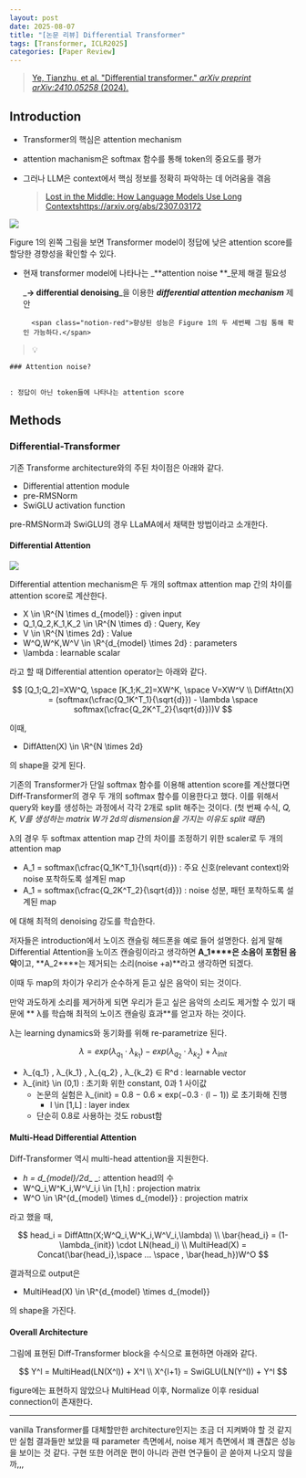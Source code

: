 ```yaml
---
layout: post
date: 2025-08-07
title: "[논문 리뷰] Differential Transformer"
tags: [Transformer, ICLR2025]
categories: [Paper Review]
---
```


> [Ye, Tianzhu, et al. "Differential transformer." ](https://arxiv.org/abs/2410.05258)[_arXiv preprint arXiv:2410.05258_](https://arxiv.org/abs/2410.05258)[ (2024).](https://arxiv.org/abs/2410.05258)



## Introduction

- Transformer의 핵심은 attention mechanism
- attention machanism은 softmax 함수를 통해 token의 중요도를 평가
- 그러나 LLM은 context에서 핵심 정보를 정확히 파악하는 데 어려움을 겪음

	> [Lost in the Middle: How Language Models Use Long Contextshttps://arxiv.org/abs/2307.03172](https://arxiv.org/abs/2307.03172)


![](https://prod-files-secure.s3.us-west-2.amazonaws.com/542b861c-36a8-4051-84e5-8804b6728dba/9083ea56-691a-4752-ae26-47f403431ac8/image.png?X-Amz-Algorithm=AWS4-HMAC-SHA256&X-Amz-Content-Sha256=UNSIGNED-PAYLOAD&X-Amz-Credential=ASIAZI2LB466WQSB4DJP%2F20250915%2Fus-west-2%2Fs3%2Faws4_request&X-Amz-Date=20250915T190107Z&X-Amz-Expires=3600&X-Amz-Security-Token=IQoJb3JpZ2luX2VjEAMaCXVzLXdlc3QtMiJIMEYCIQCJj9GFIGtrFR0t0FuwsNSRnZpBWbkXBkyR9YQrh9wxXQIhAMu8T5wXuqQ99tN9FubnrpsMKBOogAGEFDNJIyoTBpM4Kv8DCHwQABoMNjM3NDIzMTgzODA1IgzKT3xoMTHdGpBU2E8q3ANMWetORx4zO1J6H4EOjCaDVvEfJ4ZWDYRFAVW9nRxItA%2BWYFZCgaFWN1sMQPuPBZziqopw7Bpp0aQrkrN%2FDPP8E5ayxFwQaDv%2Bgd111xh0ON74C5UzKocM%2F2Y7rRuKV5cNSAGyBC9Mew9Ud9PTUBndD5RIhlbN5mg%2FSwg0s1%2FBwa4zKfF6yfKlPAZt0rFXDW%2F3TnRgOz0VsItHrYLK0AVz%2BlYhBmZTHFQjpRpwTGvulWORQ%2F8AsDpsMUdOGYNt4qnDgIS7RrFk3eOHpd%2FGvVbvgdmSgc6%2Fhif3F%2B2Hr9Z1qJxfCAHBnNVzTXGhHpOgrHXEnGHCjM%2FEous6Iy9zDlbkvGF9WYeJhZbotvMkDfUj52rVszmWHe9%2FH4T0XwJrBPZGugPtvG5qEhd%2BBdenvdQrSa1qGZyO0mb8I7mmsN3oQSkUvwYvV0i9CkX%2FFaCCSvUdN5yqm7y0LIrXfFuesKOK7BRuxvmyXcibfEVHP5QvyeuHcsVS8rbDskHhvvSijuGl%2BrXjXr6F7zNUE%2FwAWHkwyzHei%2FqdtDVuop3vPhFnnbhoe2WyKD%2BwwIiQoAy4p4VNT19PIT9%2Fa7XxAkOWLj5Vr%2FdEts0RFHogz4FYgGm6SUY6n2LzMEt6GS1eKjCsu6HGBjqkAfvy%2B1uaIiLLF4kbAfb2tvDlaVN%2Fp88yZT7XCEPC4CMgYZe%2BqtVy%2BebxUSuBFe8qe1NaufrOcCgkvVBt4FdxzAiH4y%2BSwXZD%2BnxqplY0W%2BLM7C87RH6Lgti%2BdzOwq4j2xLBNN6erFCsBAX%2FkblLpnYq5ZklOyv%2B%2Fs1pXYLCN1QCwv7ZLxPgGJUSRpft8vgh7l4y%2BftfjzHvkVDjSUZnmzl10iF8%2F&X-Amz-Signature=c44224e9463fd00edc6c9d466a6bb369b570d37bda35634e563b34092b786fca&X-Amz-SignedHeaders=host&x-amz-checksum-mode=ENABLED&x-id=GetObject)


Figure 1의 왼쪽 그림을 보면 Transformer model이 정답에 낮은 attention score를 할당한 경향성을 확인할 수 있다.

- 현재 transformer model에 나타나는 _**attention noise **_문제 해결 필요성

	_**→ differential denoising**_을 이용한 _**differential attention mechanism**_ 제안


		<span class="notion-red">향상된 성능은 Figure 1의 두 세번째 그림 통해 확인 가능하다.</span>


> 💡 


	### Attention noise?


	: 정답이 아닌 token들에 나타나는 attention score



## Methods



### Differential-Transformer


기존 Transforme architecture와의 주된 차이점은 아래와 같다.

- Differential attention module
- pre-RMSNorm
- SwiGLU activation function

pre-RMSNorm과 SwiGLU의 경우 LLaMA에서 채택한 방법이라고 소개한다.



#### Differential Attention


![](https://prod-files-secure.s3.us-west-2.amazonaws.com/542b861c-36a8-4051-84e5-8804b6728dba/116d70b2-1963-4810-9167-f4c7d8a06e8f/image.png?X-Amz-Algorithm=AWS4-HMAC-SHA256&X-Amz-Content-Sha256=UNSIGNED-PAYLOAD&X-Amz-Credential=ASIAZI2LB466WQSB4DJP%2F20250915%2Fus-west-2%2Fs3%2Faws4_request&X-Amz-Date=20250915T190107Z&X-Amz-Expires=3600&X-Amz-Security-Token=IQoJb3JpZ2luX2VjEAMaCXVzLXdlc3QtMiJIMEYCIQCJj9GFIGtrFR0t0FuwsNSRnZpBWbkXBkyR9YQrh9wxXQIhAMu8T5wXuqQ99tN9FubnrpsMKBOogAGEFDNJIyoTBpM4Kv8DCHwQABoMNjM3NDIzMTgzODA1IgzKT3xoMTHdGpBU2E8q3ANMWetORx4zO1J6H4EOjCaDVvEfJ4ZWDYRFAVW9nRxItA%2BWYFZCgaFWN1sMQPuPBZziqopw7Bpp0aQrkrN%2FDPP8E5ayxFwQaDv%2Bgd111xh0ON74C5UzKocM%2F2Y7rRuKV5cNSAGyBC9Mew9Ud9PTUBndD5RIhlbN5mg%2FSwg0s1%2FBwa4zKfF6yfKlPAZt0rFXDW%2F3TnRgOz0VsItHrYLK0AVz%2BlYhBmZTHFQjpRpwTGvulWORQ%2F8AsDpsMUdOGYNt4qnDgIS7RrFk3eOHpd%2FGvVbvgdmSgc6%2Fhif3F%2B2Hr9Z1qJxfCAHBnNVzTXGhHpOgrHXEnGHCjM%2FEous6Iy9zDlbkvGF9WYeJhZbotvMkDfUj52rVszmWHe9%2FH4T0XwJrBPZGugPtvG5qEhd%2BBdenvdQrSa1qGZyO0mb8I7mmsN3oQSkUvwYvV0i9CkX%2FFaCCSvUdN5yqm7y0LIrXfFuesKOK7BRuxvmyXcibfEVHP5QvyeuHcsVS8rbDskHhvvSijuGl%2BrXjXr6F7zNUE%2FwAWHkwyzHei%2FqdtDVuop3vPhFnnbhoe2WyKD%2BwwIiQoAy4p4VNT19PIT9%2Fa7XxAkOWLj5Vr%2FdEts0RFHogz4FYgGm6SUY6n2LzMEt6GS1eKjCsu6HGBjqkAfvy%2B1uaIiLLF4kbAfb2tvDlaVN%2Fp88yZT7XCEPC4CMgYZe%2BqtVy%2BebxUSuBFe8qe1NaufrOcCgkvVBt4FdxzAiH4y%2BSwXZD%2BnxqplY0W%2BLM7C87RH6Lgti%2BdzOwq4j2xLBNN6erFCsBAX%2FkblLpnYq5ZklOyv%2B%2Fs1pXYLCN1QCwv7ZLxPgGJUSRpft8vgh7l4y%2BftfjzHvkVDjSUZnmzl10iF8%2F&X-Amz-Signature=7f5f2883c42e16d4bc8bca546cf0ecb417c5a42432f289694ffb0c63f1fb3318&X-Amz-SignedHeaders=host&x-amz-checksum-mode=ENABLED&x-id=GetObject)


Differential attention mechanism은 두 개의 softmax attention map 간의 차이를 attention score로 계산한다.

- X \in \R^{N \times d\_{model}} : given input
- Q\_1,Q\_2,K\_1,K\_2 \in \R^{N \times d} : Query, Key
- V \in \R^{N \times 2d} : Value
- W^Q,W^K,W^V \in \R^{d\_{model} \times 2d} : parameters
- \lambda : learnable scalar

라고 할 때 Differential attention operator는 아래와 같다.


$$
[Q_1;Q_2]=XW^Q, \space [K_1;K_2]=XW^K, \space V=XW^V \\
DiffAttn(X) = (softmax(\cfrac{Q_1K^T_1}{\sqrt{d}}) - \lambda \space softmax(\cfrac{Q_2K^T_2}{\sqrt{d}}))V
$$


이때,

- DiffAtten(X) \in \R^{N \times 2d}

의 shape을 갖게 된다.


기존의 Transformer가 단일 softmax 함수를 이용해 attention score를 계산했다면 Diff-Transformer의 경우 두 개의 softmax 함수를 이용한다고 했다. 이를 위해서 query와 key를 생성하는 과정에서 각각 2개로 split 해주는 것이다. <span class="notion-red">(첫 번째 수식, </span><span class="notion-red">_Q, K, V를 생성하는 matrix W가 2d의 dismension을 가지는 이유도 split 때문_</span><span class="notion-red">)</span>


 λ의 경우 두 softmax attention map 간의 차이를 조정하기 위한 scaler로 두 개의 attention map

- A\_1 = softmax(\cfrac{Q\_1K^T\_1}{\sqrt{d}}) : 주요 신호(relevant context)와 noise 포착하도록 설계된 map
- A\_1 = softmax(\cfrac{Q\_2K^T\_2}{\sqrt{d}}) : noise 성분, 패턴 포착하도록 설계된 map 

에 대해 최적의 denoising 강도를 학습한다.


저자들은 introduction에서 노이즈 캔슬링 헤드폰을 예로 들어 설명한다. 쉽게 말해 Differential Attention을 노이즈 캔슬링이라고 생각하면 **A\_1****은 소음이 포함된 음악**이고, **A\_2****는 제거되는 소리(noise +a)**라고 생각하면 되겠다. 


이때 두 map의 차이가 우리가 순수하게 듣고 싶은 음악이 되는 것이다. 


만약 과도하게 소리를 제거하게 되면 우리가 듣고 싶은 음악의 소리도 제거할 수 있기 때문에 ** λ를 학습해 최적의 노이즈 캔슬링 효과**를 얻고자 하는 것이다.


λ는 learning dynamics와 동기화를 위해 re-parametrize 된다.


$$
\lambda = exp(\lambda_{q_1} \cdot \lambda_{k_1}) - exp(\lambda_{q_2} \cdot \lambda_{k_2}) + \lambda_{init}
$$

- λ\_{q\_1} , λ\_{k\_1} , λ\_{q\_2} , λ\_{k\_2} ∈ R^d : learnable vector
- λ\_{init} \in (0,1) : 초기화 위한 constant, 0과 1 사이값
	- 논문의 실험은 λ\_{init} = 0.8 − 0.6 × exp(−0.3 · (l − 1)) 로 초기화해 진행
		- l \in [1,L] : layer index
	- 단순히 0.8로 사용하는 것도 robust함


#### **Multi-Head Differential Attention**


Diff-Transformer 역시 multi-head attention을 지원한다.

- _h = d\_{model}/2d__ _: attention head의 수
- W^Q\_i,W^K\_i,W^V\_i,i \in [1,h] : projection matrix
- W^O \in \R^{d\_{model} \times d\_{model}} : projection matrix

라고 했을 때,


$$
head_i = DiffAttn(X;W^Q_i,W^K_i,W^V_i,\lambda) \\
\bar{head_i} = (1-\lambda_{init}) \cdot LN(head_i) \\
MultiHead(X) = Concat(\bar{head_i},\space ... \space , \bar{head_h})W^O
$$


결과적으로 output은

- MultiHead(X) \in \R^{d\_{model} \times d\_{model}}

의 shape을 가진다.



#### Overall Architecture


그림에 표현된 Diff-Transformer block을 수식으로 표현하면 아래와 같다.


$$
Y^l = MultiHead(LN(X^l)) + X^l \\
X^{l+1} = SwiGLU(LN(Y^l)) + Y^l
$$


figure에는 표현하지 않았으나 MultiHead 이후, Normalize 이후 residual connection이 존재한다.


---


vanilla Transformer를 대체할만한 architecture인지는 조금 더 지켜봐야 할 것 같지만 실험 결과들만 보았을 때 parameter 측면에서, noise 제거 측면에서 꽤 괜찮은 성능을 보이는 것 같다. 구현 또한 어려운 편이 아니라 관련 연구들이 곧 쏟아져 나오지 않을까,,,

